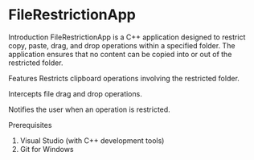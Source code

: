 <h1>FileRestrictionApp</h1>
Introduction
FileRestrictionApp is a C++ application designed to restrict copy, paste, drag, and drop operations within a specified folder. The application ensures that no content can be copied into or out of the restricted folder.

Features
Restricts clipboard operations involving the restricted folder.

Intercepts file drag and drop operations.

Notifies the user when an operation is restricted.

Prerequisites
1. Visual Studio (with C++ development tools)
2. Git for Windows

